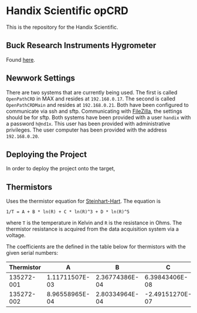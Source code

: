 # Handix Scientific opCRD 

This is the repository for the Handix Scientific.

## Buck Research Instruments Hygrometer

Found [here](http://www.hygrometers.com/products/cr-5/).

## Newwork Settings

There are two systems that are currently being used.  The first is called ``OpenPathCRD`` in MAX and resides at ``192.168.0.17``.  The second is called ``OpenPathCRDMain`` and resides at ``192.168.0.21``.  Both have been configured to communicate via ssh and sftp.  Communicating with [FileZilla](https://filezilla-project.org/), the settings should be for sftp.  Both systems have been provided with a user ``handix`` with a password ``h@nd1x``.  This user has been provided with administrative privileges.  The user computer has been provided with the address ``192.168.0.20``.  

## Deploying the Project

In order to deploy the project onto the target, 

## Thermistors

Uses the thermistor equation for [Steinhart-Hart](https://en.wikipedia.org/wiki/Steinhart–Hart_equation).  The equation is 

``1/T = A + B * ln(R) + C * ln(R)^3 + D * ln(R)^5``

where ``T`` is the temperature in Kelvin and ``R`` is the resistance in Ohms.  The thermistor resistance is acquired from the data acquisition system via a voltage.  

The coefficients are the defined in the table below for thermistors with the given serial numbers:

Thermistor |        A       |       B        |        C       |       D      
---------- | -------------- | -------------- | -------------- | --------------
135272-001 | 1.11711507E-03 | 2.36774386E-04 | 6.39843406E-08 | 7.41113584E-11
135272-002 | 8.96558965E-04 | 2.80334964E-04 | -2.49151270E-07| 1.06658433E-09
